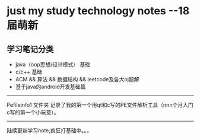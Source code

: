 # just my study technology notes   --18届萌新

## 学习笔记分类

* java（oop思想/设计模式） 基础
* c/c++ 基础
* ACM && 算法 && 数据结构 && leetcode及各大oj题解 
* 基于java的android开发基础篇

------------------------------------------------------------------------------
Pefileinfo1 文件夹 记录了我的第一个用qt和c写的PE文件解析工具（nnn个月入门c写的第一个小玩意）。

------------------------------------------------------------------------------

陆续更新学习note,疯狂打基础中。。。
